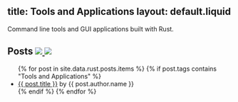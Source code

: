 title: Tools and Applications
layout: default.liquid
---

Command line tools and GUI applications built with Rust.

<h2>
  Posts
  <a class="feedicon" href="/tools-and-applications/feed.rss" title="Tools and Applications RSS Feed">
    <img src="/images/rss.svg" />
  </a>
  <a class="feedicon" href="/tools-and-applications/feed.json" title="Tools and Applications JSON Feed">
    <img src="/images/jsonfeed.png" />
  </a>
</h2>

<ul>
{% for post in site.data.rust.posts.items %}
  {% if post.tags contains "Tools and Applications" %}
  <li><a href="{{ post.url }}">{{ post.title }}</a> by {{ post.author.name }}</li>
  {% endif %}
{% endfor %}
</ul>
